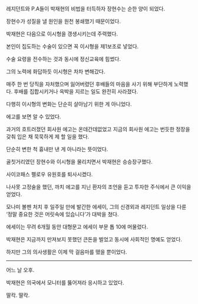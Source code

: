 레지던트와 P.A들이 박재현의 비법을 터득하자 장현수는 순한 양이 되었다.

장현수가 성질을 낼 원인을 원천 봉쇄했기 때문이었다.

박재현은 다음으로 이시형을 갱생시키는데 주력했다.

본인이 집도하는 수술이 있으면 꼭 이시형을 제1보조로 넣었다.

수술 요령을 전수하는 것과 동시에 정신교육에 힘썼다.

그의 노력에 화답하듯 이시형은 차차 변해갔다.

매주 한 번 당직을 자처했으며 잃어버렸던 후배들의 마음을 사기 위해 부단하게 노력했다. 후배를 집합시키거나 윽박을 지르는 일도 완전히 사라졌다.

다행히 이시형의 변화는 단순히 살아남기 위한 게 아니었다.

에고를 보면 알 수 있었다.

과거의 흐트러졌던 회사원 에고는 온데간데없었고 지금의 회사원 에고는 번듯한 정장을 갖춰 입은 채 묵묵하게 제 할 일을 했다.

단순히 변한 척 흉내만 낸 게 아니라는 뜻이었다.

골칫거리였던 장현수와 이시형을 물리치면서 박재현은 승승장구했다.

사이코패스 펠로우 유원호를 퇴사시켰다.

나사못 고정술을 했던, 까치 에고를 지닌 환자의 조언을 듣고 투자한 주식에서 큰 이익을 얻었다.

모나미 볼펜 처치 후 일주일 만에 발간한 에세이, 그의 신경외과 레지던트 일상을 다룬 ‘정말 중요한 것은 머릿속에 있습니다’가 대박을 쳤다.

에세이는 무려 6개월 동안 대형문고 에세이 부문 톱 10에 머물렀다.

박재현은 지금까지 만져보지 못했던 큰돈을 벌었고 동시에 사회적인 명예도 얻었다.

하지만 그의 의사생활은 이제 막 걸음마를 뗐을 뿐이었다.

***

어느 날 오후.

박재현은 의국에서 모니터를 뚫어져라 응시하고 있었다.

딸칵. 딸칵.